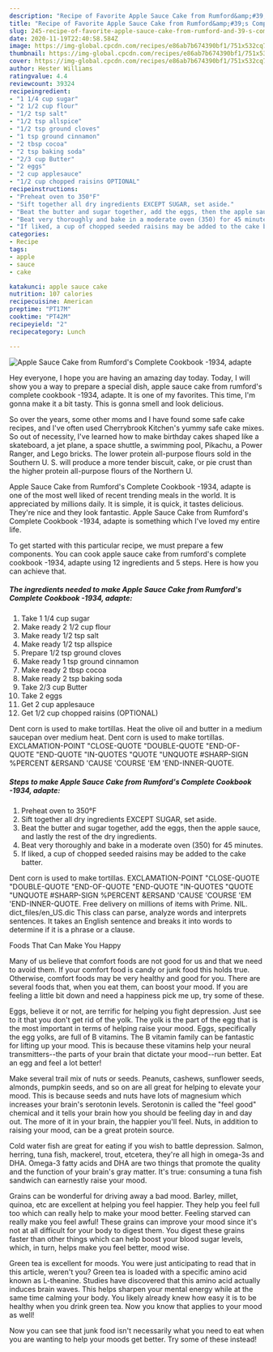 ```yaml
---
description: "Recipe of Favorite Apple Sauce Cake from Rumford&amp;#39;s Complete Cookbook -1934, adapte"
title: "Recipe of Favorite Apple Sauce Cake from Rumford&amp;#39;s Complete Cookbook -1934, adapte"
slug: 245-recipe-of-favorite-apple-sauce-cake-from-rumford-and-39-s-complete-cookbook-1934-adapte
date: 2020-11-19T22:40:58.584Z
image: https://img-global.cpcdn.com/recipes/e86ab7b674390bf1/751x532cq70/apple-sauce-cake-from-rumfords-complete-cookbook-1934-adapte-recipe-main-photo.jpg
thumbnail: https://img-global.cpcdn.com/recipes/e86ab7b674390bf1/751x532cq70/apple-sauce-cake-from-rumfords-complete-cookbook-1934-adapte-recipe-main-photo.jpg
cover: https://img-global.cpcdn.com/recipes/e86ab7b674390bf1/751x532cq70/apple-sauce-cake-from-rumfords-complete-cookbook-1934-adapte-recipe-main-photo.jpg
author: Hester Williams
ratingvalue: 4.4
reviewcount: 39324
recipeingredient:
- "1 1/4 cup sugar"
- "2 1/2 cup flour"
- "1/2 tsp salt"
- "1/2 tsp allspice"
- "1/2 tsp ground cloves"
- "1 tsp ground cinnamon"
- "2 tbsp cocoa"
- "2 tsp baking soda"
- "2/3 cup Butter"
- "2 eggs"
- "2 cup applesauce"
- "1/2 cup chopped raisins OPTIONAL"
recipeinstructions:
- "Preheat oven to 350°F"
- "Sift together all dry ingredients EXCEPT SUGAR, set aside."
- "Beat the butter and sugar together, add the eggs, then the apple sauce, and lastly the rest of the dry ingredients."
- "Beat very thoroughly and bake in a moderate oven (350) for 45 minutes."
- "If liked, a cup of chopped seeded raisins may be added to the cake batter."
categories:
- Recipe
tags:
- apple
- sauce
- cake

katakunci: apple sauce cake 
nutrition: 107 calories
recipecuisine: American
preptime: "PT17M"
cooktime: "PT42M"
recipeyield: "2"
recipecategory: Lunch

---
```



![Apple Sauce Cake from Rumford&#39;s Complete Cookbook -1934, adapte](https://img-global.cpcdn.com/recipes/e86ab7b674390bf1/751x532cq70/apple-sauce-cake-from-rumfords-complete-cookbook-1934-adapte-recipe-main-photo.jpg)

Hey everyone, I hope you are having an amazing day today. Today, I will show you a way to prepare a special dish, apple sauce cake from rumford&#39;s complete cookbook -1934, adapte. It is one of my favorites. This time, I'm gonna make it a bit tasty. This is gonna smell and look delicious.

So over the years, some other moms and I have found some safe cake recipes, and I&#39;ve often used Cherrybrook Kitchen&#39;s yummy safe cake mixes. So out of necessity, I&#39;ve learned how to make birthday cakes shaped like a skateboard, a jet plane, a space shuttle, a swimming pool, Pikachu, a Power Ranger, and Lego bricks. The lower protein all-purpose flours sold in the Southern U. S. will produce a more tender biscuit, cake, or pie crust than the higher protein all-purpose flours of the Northern U.

Apple Sauce Cake from Rumford&#39;s Complete Cookbook -1934, adapte is one of the most well liked of recent trending meals in the world. It is appreciated by millions daily. It is simple, it is quick, it tastes delicious. They're nice and they look fantastic. Apple Sauce Cake from Rumford&#39;s Complete Cookbook -1934, adapte is something which I've loved my entire life.


To get started with this particular recipe, we must prepare a few components. You can cook apple sauce cake from rumford&#39;s complete cookbook -1934, adapte using 12 ingredients and 5 steps. Here is how you can achieve that.

<!--inarticleads1-->

##### The ingredients needed to make Apple Sauce Cake from Rumford&#39;s Complete Cookbook -1934, adapte:

1. Take 1 1/4 cup sugar
1. Make ready 2 1/2 cup flour
1. Make ready 1/2 tsp salt
1. Make ready 1/2 tsp allspice
1. Prepare 1/2 tsp ground cloves
1. Make ready 1 tsp ground cinnamon
1. Make ready 2 tbsp cocoa
1. Make ready 2 tsp baking soda
1. Take 2/3 cup Butter
1. Take 2 eggs
1. Get 2 cup applesauce
1. Get 1/2 cup chopped raisins (OPTIONAL)


Dent corn is used to make tortillas. Heat the olive oil and butter in a medium saucepan over medium heat. Dent corn is used to make tortillas. EXCLAMATION-POINT &#34;CLOSE-QUOTE &#34;DOUBLE-QUOTE &#34;END-OF-QUOTE &#34;END-QUOTE &#34;IN-QUOTES &#34;QUOTE &#34;UNQUOTE #SHARP-SIGN %PERCENT &amp;ERSAND &#39;CAUSE &#39;COURSE &#39;EM &#39;END-INNER-QUOTE. 

<!--inarticleads2-->

##### Steps to make Apple Sauce Cake from Rumford&#39;s Complete Cookbook -1934, adapte:

1. Preheat oven to 350°F
1. Sift together all dry ingredients EXCEPT SUGAR, set aside.
1. Beat the butter and sugar together, add the eggs, then the apple sauce, and lastly the rest of the dry ingredients.
1. Beat very thoroughly and bake in a moderate oven (350) for 45 minutes.
1. If liked, a cup of chopped seeded raisins may be added to the cake batter.


Dent corn is used to make tortillas. EXCLAMATION-POINT &#34;CLOSE-QUOTE &#34;DOUBLE-QUOTE &#34;END-OF-QUOTE &#34;END-QUOTE &#34;IN-QUOTES &#34;QUOTE &#34;UNQUOTE #SHARP-SIGN %PERCENT &amp;ERSAND &#39;CAUSE &#39;COURSE &#39;EM &#39;END-INNER-QUOTE. Free delivery on millions of items with Prime. NIL. dict_files/en_US.dic This class can parse, analyze words and interprets sentences. It takes an English sentence and breaks it into words to determine if it is a phrase or a clause. 

Foods That Can Make You Happy


Many of us believe that comfort foods are not good for us and that we need to avoid them. If your comfort food is candy or junk food this holds true. Otherwise, comfort foods may be very healthy and good for you. There are several foods that, when you eat them, can boost your mood. If you are feeling a little bit down and need a happiness pick me up, try some of these.

Eggs, believe it or not, are terrific for helping you fight depression. Just see to it that you don't get rid of the yolk. The yolk is the part of the egg that is the most important in terms of helping raise your mood. Eggs, specifically the egg yolks, are full of B vitamins. The B vitamin family can be fantastic for lifting up your mood. This is because these vitamins help your neural transmitters--the parts of your brain that dictate your mood--run better. Eat an egg and feel a lot better!

Make several trail mix of nuts or seeds. Peanuts, cashews, sunflower seeds, almonds, pumpkin seeds, and so on are all great for helping to elevate your mood. This is because seeds and nuts have lots of magnesium which increases your brain's serotonin levels. Serotonin is called the "feel good" chemical and it tells your brain how you should be feeling day in and day out. The more of it in your brain, the happier you'll feel. Nuts, in addition to raising your mood, can be a great protein source.

Cold water fish are great for eating if you wish to battle depression. Salmon, herring, tuna fish, mackerel, trout, etcetera, they're all high in omega-3s and DHA. Omega-3 fatty acids and DHA are two things that promote the quality and the function of your brain's gray matter. It's true: consuming a tuna fish sandwich can earnestly raise your mood. 

Grains can be wonderful for driving away a bad mood. Barley, millet, quinoa, etc are excellent at helping you feel happier. They help you feel full too which can really help to make your mood better. Feeling starved can really make you feel awful! These grains can improve your mood since it's not at all difficult for your body to digest them. You digest these grains faster than other things which can help boost your blood sugar levels, which, in turn, helps make you feel better, mood wise.

Green tea is excellent for moods. You were just anticipating to read that in this article, weren't you? Green tea is loaded with a specific amino acid known as L-theanine. Studies have discovered that this amino acid actually induces brain waves. This helps sharpen your mental energy while at the same time calming your body. You likely already knew how easy it is to be healthy when you drink green tea. Now you know that applies to your mood as well!

Now you can see that junk food isn't necessarily what you need to eat when you are wanting to help your moods get better. Try some of these instead!

